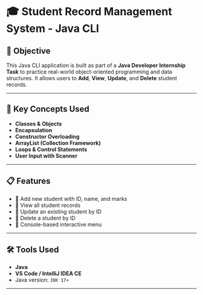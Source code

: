 # 🎓 Student Record Management System - Java CLI

## 🚀 Objective

This Java CLI application is built as part of a **Java Developer Internship Task** to practice real-world object-oriented programming and data structures. It allows users to **Add**, **View**, **Update**, and **Delete** student records.

---

## 🧠 Key Concepts Used

- **Classes & Objects**
- **Encapsulation**
- **Constructor Overloading**
- **ArrayList (Collection Framework)**
- **Loops & Control Statements**
- **User Input with Scanner**

---

## 📋 Features

- 📌 Add new student with ID, name, and marks  
- 📌 View all student records  
- 📌 Update an existing student by ID  
- 📌 Delete a student by ID  
- 📌 Console-based interactive menu  

---

## 🛠 Tools Used

- **Java**  
- **VS Code / IntelliJ IDEA CE**  
- Java version: `JDK 17+`

---


